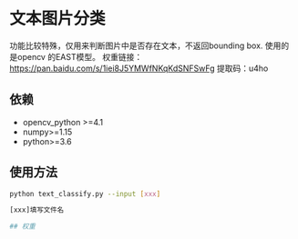# 文本图片分类

功能比较特殊，仅用来判断图片中是否存在文本，不返回bounding box. 使用的是opencv 的EAST模型。 
权重链接：https://pan.baidu.com/s/1iei8J5YMWfNKqKdSNFSwFg 
提取码：u4ho

## 依赖

* opencv_python >=4.1
* numpy>=1.15
* python>=3.6

## 使用方法

```sh
python text_classify.py --input [xxx]

[xxx]填写文件名

## 权重
